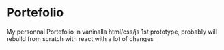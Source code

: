 # Portefolio
My personnal Portefolio in vaninalla html/css/js
1st prototype, probably will rebuild from scratch with react with a lot of changes
